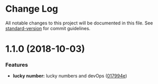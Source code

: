 # Change Log

All notable changes to this project will be documented in this file. See [standard-version](https://github.com/conventional-changelog/standard-version) for commit guidelines.

<a name="1.1.0"></a>
# 1.1.0 (2018-10-03)


### Features

* **lucky number:** lucky numbers and devOps ([017994e](https://github.com/joyychang/really-simple-node-package/commit/017994e))
